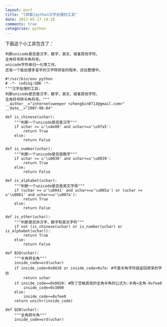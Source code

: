 ```yaml
---
layout: post
title: "[转载]python汉字处理的工具"
date: 2013-05-17 14:10
comments: true
categories: python 
---
```


下面这个小工具包含了：

	判断unicode是否是汉字，数字，英文，或者其他字符。 
	全角符号转半角符号。 
	unicode字符串归一化等工作。 
	还有一个能处理多音字的汉字转拼音的程序，还在整理中。
<!--more-->

	#!/usr/bin/env python
	# -*- coding:GBK -*- 
	"""汉字处理的工具:
	判断unicode是否是汉字，数字，英文，或者其他字符。
	全角符号转半角符号。"""
	__author__="internetsweeper <zhengbin0713@gmail.com>"
	__date__="2007-08-04"

	def is_chinese(uchar):
		"""判断一个unicode是否是汉字"""
		if uchar >= u'\u4e00' and uchar<=u'\u9fa5':
			return True
		else:
			return False

	def is_number(uchar):
		"""判断一个unicode是否是数字"""
		if uchar >= u'\u0030' and uchar<=u'\u0039':
			return True
		else:
			return False

	def is_alphabet(uchar):
		"""判断一个unicode是否是英文字母"""
		if (uchar >= u'\u0041' and uchar<=u'\u005a') or (uchar >= u'\u0061' and uchar<=u'\u007a'):
			return True
		else:
			return False

	def is_other(uchar):
		"""判断是否非汉字，数字和英文字符"""
		if not (is_chinese(uchar) or is_number(uchar) or is_alphabet(uchar)):
			return True
		else:
			return False

	def B2Q(uchar):
		"""半角转全角"""
		inside_code=ord(uchar)
		if inside_code<0x0020 or inside_code>0x7e: #不是半角字符就返回原来的字符
			return uchar
		if inside_code==0x0020: #除了空格其他的全角半角的公式为:半角=全角-0xfee0
			inside_code=0x3000
		else:
			inside_code+=0xfee0
		return unichr(inside_code)

	def Q2B(uchar):
		"""全角转半角"""
		inside_code=ord(uchar)